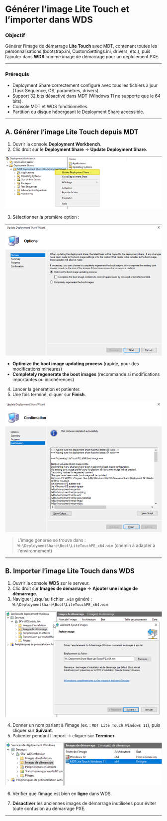 # Générer l’image Lite Touch et l’importer dans WDS

### Objectif

Générer l’image de démarrage **Lite Touch** avec MDT, contenant toutes les personnalisations (bootstrap.ini, CustomSettings.ini, drivers, etc.), puis l’ajouter dans **WDS** comme image de démarrage pour un déploiement PXE.

---

### Prérequis

- Deployment Share correctement configuré avec tous les fichiers à jour (Task Sequence, OS, paramètres, drivers).
- Support 32 bits désactivé dans MDT (Windows 11 ne supporte que le 64 bits).
- Console MDT et WDS fonctionnelles.
- Partition ou disque hébergeant le Deployment Share accessible.

---

## A. Générer l’image Lite Touch depuis MDT

1. Ouvrir la console **Deployment Workbench**.
2. Clic droit sur le **Deployment Share** → **Update Deployment Share**.

   
![Update Deployment Share](/captures/mdt_update_deployment_share_start.png)

3. Sélectionner la première option :  

![Update Deployment Share](/captures/mdt_update_options.png)

   - **Optimize the boot image updating process** (rapide, pour des modifications mineures)
   - **Completely regenerate the boot images** (recommandé si modifications importantes ou incohérences)

4. Lancer la génération et patienter.
5. Une fois terminé, cliquer sur **Finish**.

 
![Génération terminée](/captures/mdt_generation_litetouch_done.png)

> L’image générée se trouve dans :  
> `W:\DeploymentShare\Boot\LiteTouchPE_x64.wim` (chemin à adapter à l'environnement)

---

## B. Importer l’image Lite Touch dans WDS

1. Ouvrir la console **WDS** sur le serveur.
2. Clic droit sur **Images de démarrage** → **Ajouter une image de démarrage**.
3. Naviguer jusqu’au fichier `.wim` généré :  
   `W:\DeploymentShare\Boot\LiteTouchPE_x64.wim`
       
![Ajout image WDS](/captures/mdt_wds_lifetouch_import.png)  

4. Donner un nom parlant à l’image (ex. : `MDT Lite Touch Windows 11`), puis cliquer sur **Suivant**.
5. Patienter pendant l’import → cliquer sur **Terminer**.

![Image LiteTouch importée](/captures/wds_litetouch_done.png)

6. Vérifier que l’image est bien en **ligne** dans WDS.

7. **Désactiver** les anciennes images de démarrage inutilisées pour éviter toute confusion au démarrage PXE.

---

